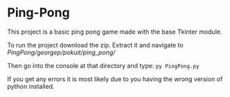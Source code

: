 Ping-Pong
=========

This project is a basic ping pong game made with the base Tkinter module.

To run the project download the zip. Extract it and navigate to *PingPong/georgep/pokuit/ping_pong/*

Then go into the console at that directory and type:
`py PingPong.py`

If you get any errors it is most likely due to you having the wrong version of python installed.